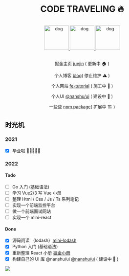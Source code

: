 <div align="center">
<h1>CODE TRAVELING 🔥</h1>
  
<br />

<a href="https://github.com/LuckyChou710/nanshu-ui">
  <img
    height="80"
    width="80"
    alt="dog"
    src="https://cdn.jsdelivr.net/gh/LuckyChou710/blog-images/icon/icon3.png"
  />
  <img
    height="80"
    width="80"
    alt="dog"
    src="https://cdn.jsdelivr.net/gh/LuckyChou710/blog-images/icon/icon6.png"
  />
  <img
    height="80"
    width="80"
    alt="dog"
    src="https://cdn.jsdelivr.net/gh/LuckyChou710/blog-images/icon/icon5.png"
  />
</a>
  
<br />
  
<br />
  
掘金主页 [juejin](https://juejin.cn/user/1574156383563496) ( 更新中 🏠 )

个人博客 [blog](https://luckychou.gitbook.io/blog/)( 停止维护 ⚠️ )

个人网站 [fe-tutorial](http://124.223.71.181:3000/) ( 施工中 🚧 )

个人UI [@nanshu/ui](http://124.223.71.181:3002/) ( 建设中 👷 )
  
一些些 [npm package](https://www.npmjs.com/~chou209)( 扩展中 🏗 )

</div>

## 时光机 

### 2021

- [x] 毕业啦 🥂🧱👷🏿‍♂️

### 2022

#### Todo

- [ ] Go 入门 (基础语法)
- [ ] 学习 Vue2/3 写 Vue 小册
- [ ] 整理 Html / Css / Js / Ts 系列笔记
- [ ] 实现一个前端监控平台
- [ ] 做一个前端面试网站
- [ ] 实现一个 mini-react

#### Done

- [x] 源码阅读 （lodash）[mini-lodash](https://github.com/LuckyChou710/code-traveling/tree/main/03-js-training-camp/lodash)
- [x] Python 入门 (基础语法) 
- [x] 重新整理 React 小册 [掘金小册](https://juejin.cn/column/6960832559445966861)
- [x] 构建自己的 UI 库 @nanshu/ui [@nanshu/ui](http://124.223.71.181:3002/) ( 建设中 🔨 )

![](https://cdn.jsdelivr.net/gh/LuckyChou710/blog-images/bg-images/bg38.jpeg)
